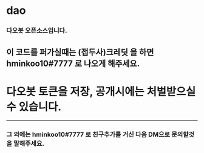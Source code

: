 # dao
### 다오봇 오픈소스입니다.
## 이 코드를 퍼가실때는 (접두사)크레딧 을 하면 hminkoo10#7777 로 나오게 해주세요.
# 다오봇 토큰을 저장, 공개시에는 처벌받으실 수 있습니다. 
---
### 그 외에는 hminkoo10#7777 로 친구추가를 거신 다음 DM으로 문의할것을 말해주세요.
